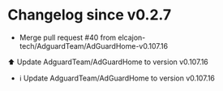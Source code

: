 # Changelog since v0.2.7
- Merge pull request #40 from elcajon-tech/AdguardTeam/AdGuardHome-v0.107.16

⬆️ Update AdguardTeam/AdGuardHome to version v0.107.16 
- ℹ️ Update AdguardTeam/AdGuardHome to version v0.107.16 
